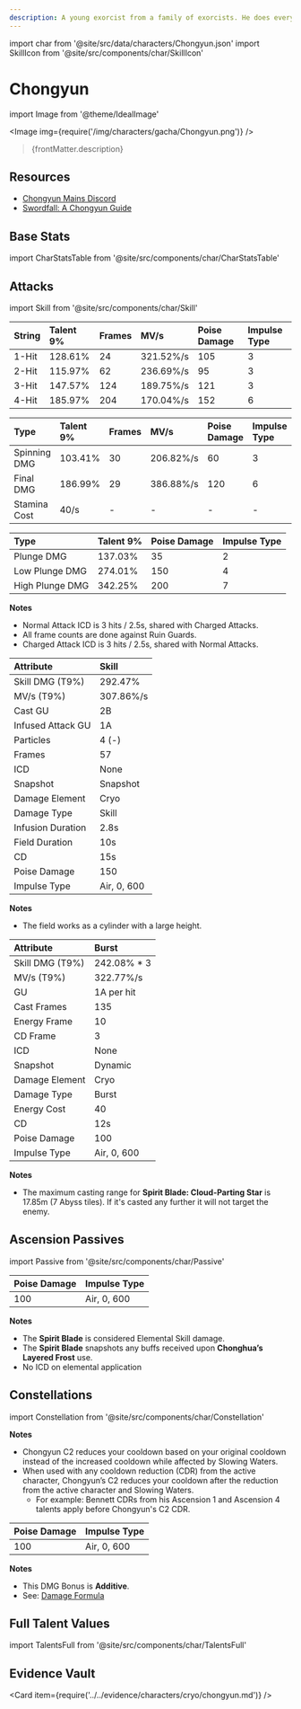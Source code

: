 ```yaml
---
description: A young exorcist from a family of exorcists. He does everything he can to suppress his abundance of yang energy.
---
```


import char from '@site/src/data/characters/Chongyun.json'
import SkillIcon from '@site/src/components/char/SkillIcon'

# Chongyun

import Image from '@theme/IdealImage'

<Image img={require('/img/characters/gacha/Chongyun.png')} />
<blockquote>{frontMatter.description}</blockquote>

## Resources

* [Chongyun Mains Discord](https://discord.gg/FT4ZFmgf8T)
* [Swordfall: A Chongyun Guide](https://keqingmains.com/chongyun/)

## Base Stats

import CharStatsTable from '@site/src/components/char/CharStatsTable'

<CharStatsTable char={char} />

## Attacks

import Skill from '@site/src/components/char/Skill'

<Tabs>
<TabItem value='na' label='Normal Attacks'>
<SkillIcon char={char} skill='na' />
<div class='talent-columns'>
<Skill char={char} skill='na' sectionFilter='Normal Attack' />

| String | Talent 9% | Frames | MV/s      | Poise Damage | Impulse Type |
| :----- | :-------- | :----- | :-------- | :----------- | :----------- |
| 1-Hit  | 128.61%   | 24     | 321.52%/s | 105          | 3            |
| 2-Hit  | 115.97%   | 62     | 236.69%/s | 95           | 3            |
| 3-Hit  | 147.57%   | 124    | 189.75%/s | 121          | 3            |
| 4-Hit  | 185.97%   | 204    | 170.04%/s | 152          | 6            |

</div>
<div class='talent-columns'>
<Skill char={char} skill='na' sectionFilter='Charged Attack' />

| Type         | Talent 9% | Frames | MV/s      | Poise Damage | Impulse Type |
| :----------- | :-------- | :----- | :-------- | :----------- | :----------- |
| Spinning DMG | 103.41%   | 30     | 206.82%/s | 60           | 3            |
| Final DMG    | 186.99%   | 29     | 386.88%/s | 120          | 6            |
| Stamina Cost | 40/s      | -      | -         | -            | -            |

</div>
<div class='talent-columns'>
<Skill char={char} skill='na' sectionFilter='Plunging Attack' />

| Type            | Talent 9% | Poise Damage | Impulse Type |
| :-------------- | :-------- | :----------- | :----------- |
| Plunge DMG      | 137.03%   | 35           | 2            |
| Low Plunge DMG  | 274.01%   | 150          | 4            |
| High Plunge DMG | 342.25%   | 200          | 7            |

</div>

**Notes**

* Normal Attack ICD is 3 hits / 2.5s, shared with Charged Attacks.
* All frame counts are done against Ruin Guards.
* Charged Attack ICD is 3 hits / 2.5s, shared with Normal Attacks.

</TabItem>

<TabItem value='e' label='Skill'>
<SkillIcon char={char} skill='e' />
<div class='talent-columns'>
<Skill char={char} skill='e' />

| Attribute         | Skill       |
| :---------------- | :---------- |
| Skill DMG \(T9%\) | 292.47%     |
| MV/s \(T9%\)      | 307.86%/s   |
| Cast GU           | 2B          |
| Infused Attack GU | 1A          |
| Particles         | 4 \(-\)     |
| Frames            | 57          |
| ICD               | None        |
| Snapshot          | Snapshot    |
| Damage Element    | Cryo        |
| Damage Type       | Skill       |
| Infusion Duration | 2.8s        |
| Field Duration    | 10s         |
| CD                | 15s         |
| Poise Damage      | 150         |
| Impulse Type      | Air, 0, 600 |

</div>

**Notes**

* The field works as a cylinder with a large height.

</TabItem>

<TabItem value='q' label='Burst'>
<SkillIcon char={char} skill='q' />
<div class='talent-columns'>
<Skill char={char} skill='q'/>

| Attribute         | Burst        |
| :---------------- | :----------- |
| Skill DMG \(T9%\) | 242.08% \* 3 |
| MV/s \(T9%\)      | 322.77%/s    |
| GU                | 1A per hit   |
| Cast Frames       | 135          |
| Energy Frame      | 10           |
| CD Frame          | 3            |
| ICD               | None         |
| Snapshot          | Dynamic      |
| Damage Element    | Cryo         |
| Damage Type       | Burst        |
| Energy Cost       | 40           |
| CD                | 12s          |
| Poise Damage      | 100          |
| Impulse Type      | Air, 0, 600  |

</div>

**Notes**

* The maximum casting range for **Spirit Blade: Cloud-Parting Star** is 17.85m \(7 Abyss tiles\). If it's casted any further it will not target the enemy.

</TabItem>
</Tabs>

## Ascension Passives

import Passive from '@site/src/components/char/Passive'

<Tabs>
<TabItem value='passive' label='Passive'>
<Passive char={char} passive={2} />
</TabItem>

<TabItem value='a1' label='Ascension 1'>
<Passive char={char} passive={0} />
</TabItem>

<TabItem value="a4" label="Ascension 4">
<Passive char={char} passive={1} />

| Poise Damage | Impulse Type |
| :----------- | :----------- |
| 100          | Air, 0, 600  |

**Notes**

* The **Spirit Blade** is considered Elemental Skill damage.
* The **Spirit Blade** snapshots any buffs received upon **Chonghua’s Layered Frost** use.
* No ICD on elemental application

</TabItem>
</Tabs>

## Constellations

import Constellation from '@site/src/components/char/Constellation'

<Tabs>
<TabItem value='c1' label='C1'>
<Constellation char={char} constellation={1} />
</TabItem>

<TabItem value='c2' label='C2'>
<Constellation char={char} constellation={2} />

**Notes**

* Chongyun C2 reduces your cooldown based on your original cooldown instead of the increased cooldown while affected by Slowing Waters.
* When used with any cooldown reduction \(CDR\) from the active character, Chongyun’s C2 reduces your cooldown after the reduction from the active character and Slowing Waters.
  * For example: Bennett CDRs from his Ascension 1 and Ascension 4 talents apply before Chongyun's C2 CDR.

</TabItem>

<TabItem value='c3' label='C3'>
<Constellation char={char} constellation={3} />
</TabItem>

<TabItem value='c4' label='C4'>
<Constellation char={char} constellation={4} />
</TabItem>

<TabItem value='c5' label='C5'>
<Constellation char={char} constellation={5} />
</TabItem>

<TabItem value='c6' label='C6'>
<Constellation char={char} constellation={6} />

| Poise Damage | Impulse Type |
| :----------- | :----------- |
| 100          | Air, 0, 600  |

**Notes**

* This DMG Bonus is **Additive**.
* See: [Damage Formula](../../combat-mechanics/damage/damage-formula.md#base-damage)

</TabItem>
</Tabs>

## Full Talent Values

import TalentsFull from '@site/src/components/char/TalentsFull'

<TalentsFull char={char}/>

## Evidence Vault

<Card item={require('../../evidence/characters/cryo/chongyun.md')} />
